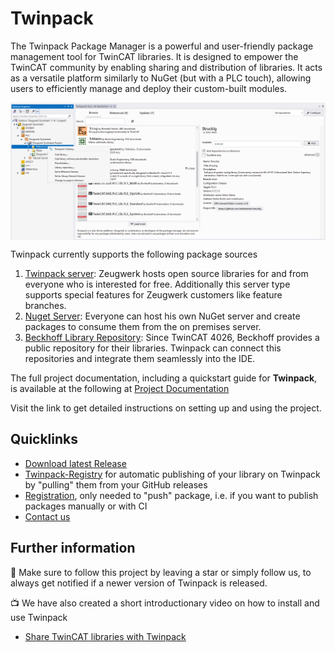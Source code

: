 # Twinpack 

The Twinpack Package Manager is a powerful and user-friendly package management tool for TwinCAT libraries. It is designed to empower the TwinCAT community by enabling sharing and distribution of libraries. It acts as a versatile platform similarly to NuGet (but with a PLC touch), allowing users to efficiently manage and deploy their custom-built modules.

<div style="display: flex; justify-content: space-between;">
<img src="/images/twinpack_catalog.png"/>
</div>

Twinpack currently supports the following package sources

1. [Twinpack server](https://zeugwerk.dev/Zeugwerk_Framework/Documentation/snapshot/userguide/twinpack/twinpack_quickstart.html#using-a-package): Zeugwerk hosts open source libraries for and from everyone who is interested for free. Additionally this server type supports special features for Zeugwerk customers like feature branches.
1. [Nuget Server](https://zeugwerk.dev/Zeugwerk_Framework/Documentation/snapshot/userguide/twinpack/twinpack_nuget_package.html): Everyone can host his own NuGet server and create packages to consume them from the on premises server.
1. [Beckhoff Library Repository](https://zeugwerk.dev/Zeugwerk_Framework/Documentation/snapshot/userguide/twinpack/twinpack_beckhoffrepository.html): Since TwinCAT 4026, Beckhoff provides a public repository for their libraries. Twinpack can connect this repositories and integrate them seamlessly into the IDE.

The full project documentation, including a quickstart guide for **Twinpack**, is available at the following at [Project Documentation](https://zeugwerk.dev/Zeugwerk_Framework/Documentation/snapshot/userguide/twinpack/twinpack_quickstart.html)

Visit the link to get detailed instructions on setting up and using the project.

## Quicklinks
- [Download latest Release](https://github.com/Zeugwerk/Twinpack/releases/latest)
- [Twinpack-Registry](https://github.com/Zeugwerk/Twinpack-Registry) for automatic publishing of your library on Twinpack by "pulling" them from your GitHub releases
- [Registration](https://zeugwerk.dev/wp-login.php?action=register), only needed to "push" package, i.e. if you want to publish packages manually or with CI
- [Contact us](mailto:info@zeugwerk.at)


## Further information

🌟 Make sure to follow this project by leaving a star or simply follow us, to always get notified if a newer version of Twinpack is released.

📺 We have also created a short introductionary video on how to install and use Twinpack
- [Share TwinCAT libraries with Twinpack](https://youtu.be/xvJG9BRN610?si=RMMIPcdtMAoHkyGW)
